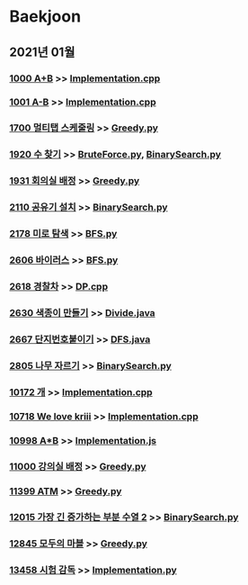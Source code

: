 # Baekjoon

## 2021년 01월

### [1000 A+B](https://www.acmicpc.net/problem/1000) >> [Implementation.cpp](JY_B1000.cpp)

### [1001 A-B](https://www.acmicpc.net/problem/1001) >> [Implementation.cpp](JY_B1001.cpp)

### [1700 멀티탭 스케줄링](https://www.acmicpc.net/problem/1700) >> [Greedy.py](JY_B1700.py)

### [1920 수 찾기](https://www.acmicpc.net/problem/1920) >> [BruteForce.py](JY_B1920.py), [BinarySearch.py](JY_B1920_2.py)

### [1931 회의실 배정](https://www.acmicpc.net/problem/1931) >> [Greedy.py](JY_B1931.py)

### [2110 공유기 설치](https://www.acmicpc.net/problem/2110) >> [BinarySearch.py](JY_B2110.py)

### [2178 미로 탐색](https://www.acmicpc.net/problem/2178) >> [BFS.py](JY_B2178_2.py)

### [2606 바이러스](https://www.acmicpc.net/problem/2606) >> [BFS.py](JY_B2606.py)

### [2618 경찰차](https://www.acmicpc.net/problem/2618) >> [DP.cpp](JY_B2618.cpp)

### [2630 색종이 만들기](https://www.acmicpc.net/problem/2630) >> [Divide.java](JY_B2630_Main.java)

### [2667 단지번호붙이기](https://www.acmicpc.net/problem/2667) >> [DFS.java](JY_B2667_Main.java)

### [2805 나무 자르기](https://www.acmicpc.net/problem/2805) >> [BinarySearch.py](JY_B2805_2.py)

### [10172 개](https://www.acmicpc.net/problem/10172) >> [Implementation.cpp](JY_B10172.cpp)

### [10718 We love kriii](https://www.acmicpc.net/problem/10718) >> [Implementation.cpp](JY_B10718.cpp)

### [10998 A*B](https://www.acmicpc.net/problem/10998) >> [Implementation.js](JY_B10998.js)

### [11000 강의실 배정](https://www.acmicpc.net/problem/11000) >> [Greedy.py](JY_B11000.py)

### [11399 ATM](https://www.acmicpc.net/problem/11399) >> [Greedy.py](JY_B11399.py)

### [12015 가장 긴 증가하는 부분 수열 2](https://www.acmicpc.net/problem/12015) >> [BinarySearch.py](JY_B12015_2.py)

### [12845 모두의 마블](https://www.acmicpc.net/problem/12845) >> [Greedy.py](JY_B12845.py)

### [13458 시험 감독](https://www.acmicpc.net/problem/13458) >> [Implementation.py](JY_B13458.py)




